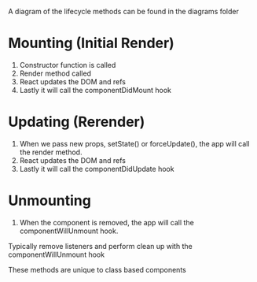 A diagram of the lifecycle methods can be found in the diagrams folder

# Mounting (Initial Render)

1. Constructor function is called
2. Render method called
3. React updates the DOM and refs
4. Lastly it will call the componentDidMount hook

# Updating (Rerender)

1. When we pass new props, setState() or forceUpdate(), the app will call the render method.
2. React updates the DOM and refs
3. Lastly it will call the componentDidUpdate hook

# Unmounting

1. When the component is removed, the app will call the componentWillUnmount hook.

Typically remove listeners and perform clean up with the componentWillUnmount hook

These methods are unique to class based components

